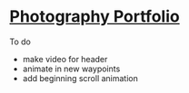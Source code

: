 # [Photography Portfolio](https://benva.github.io/)

To do
- make video for header
- animate in new waypoints
- add beginning scroll animation
